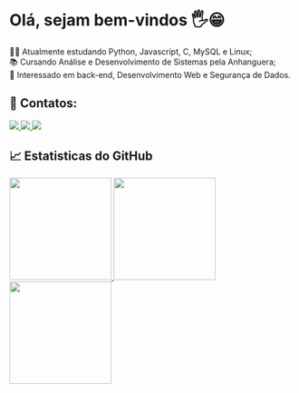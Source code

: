 # Olá, sejam bem-vindos 🖐😁
🐱‍👤 Atualmente estudando Python, Javascript, C, MySQL e Linux;
<br>📚 Cursando Análise e Desenvolvimento de Sistemas pela Anhanguera;
<br>👀 Interessado em back-end, Desenvolvimento Web e Segurança de Dados. 
<br>

## 📱 Contatos:
<div>
  <a href = "mailto:fabricio.27767@gmail.com">
    <img loading="lazy" src="https://img.shields.io/badge/Gmail-D14836?style=for-the-badge&logo=gmail&logoColor=white" target="_blank">
  </a>
  <a href = "mailto:fabricio.27767@outlook.com" target="_blank">
    <img loading="lazy" src="https://img.shields.io/badge/Outlook-0078D4?style=for-the-badge&logo=microsoft-outlook&logoColor=white" target="_blank">
  </a>
  <a href="https://www.linkedin.com/in/fabrício-holanda-de-almeida-55b43a1b8" target="_blank">
    <img loading="lazy" src="https://img.shields.io/badge/-LinkedIn-%230077B5?style=for-the-badge&logo=linkedin&logoColor=white" target="_blank">
  </a>
  <!--https://img.shields.io/badge/Outlook-0078D4?style=for-the-badge&logo=microsoft-outlook&logoColor=white-->
</div>


## 📈 Estatisticas do GitHub
<div>
  <a href="https://github.com/FabricioHA">
  <img loading="lazy" height="180em" src="https://github-readme-stats.vercel.app/api?username=FabricioHA&show_icons=true&theme=dracula&include_all_commits=true&count_private=true"/>
  <img loading="lazy" height="180em" src="https://github-readme-streak-stats.herokuapp.com/?user=FabricioHA&theme=dracula&hide_border=false"/>
  <img loading="lazy" height="180em" src="https://github-readme-stats.vercel.app/api/top-langs/?username=FabricioHA&layout=compact&langs_count=7&theme=dracula"/>
</div>



<!--
**FabricioHA/FabricioHA** is a ✨ _special_ ✨ repository because its `README.md` (this file) appears on your GitHub profile.

Here are some ideas to get you started:

- 🔭 I’m currently working on ...
- 🌱 I’m currently learning ...
- 👯 I’m looking to collaborate on ...
- 🤔 I’m looking for help with ...
- 💬 Ask me about ...
- 📫 How to reach me: ...
- 😄 Pronouns: ...
- ⚡ Fun fact: ...
-->
